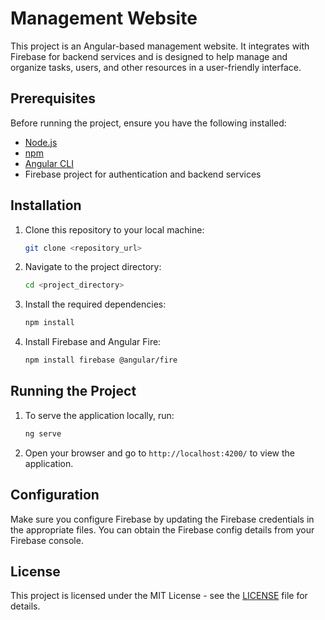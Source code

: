 
# Management Website

This project is an Angular-based management website. It integrates with Firebase for backend services and is designed to help manage and organize tasks, users, and other resources in a user-friendly interface.

## Prerequisites

Before running the project, ensure you have the following installed:

- [Node.js](https://nodejs.org/)
- [npm](https://www.npmjs.com/)
- [Angular CLI](https://angular.io/cli)
- Firebase project for authentication and backend services

## Installation

1. Clone this repository to your local machine:

   ```bash
   git clone <repository_url>
   ```

2. Navigate to the project directory:

   ```bash
   cd <project_directory>
   ```

3. Install the required dependencies:

   ```bash
   npm install
   ```

4. Install Firebase and Angular Fire:

   ```bash
   npm install firebase @angular/fire
   ```

## Running the Project

1. To serve the application locally, run:

   ```bash
   ng serve
   ```

2. Open your browser and go to `http://localhost:4200/` to view the application.

## Configuration

Make sure you configure Firebase by updating the Firebase credentials in the appropriate files. You can obtain the Firebase config details from your Firebase console.

## License

This project is licensed under the MIT License - see the [LICENSE](LICENSE) file for details.
